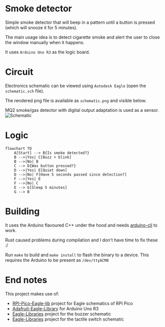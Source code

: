 # Smoke detector

Simple smoke detector that will beep in a pattern until a button is pressed (which will snooze it for 5 minutes).

The main usage idea is to detect cigarette smoke and alert the user to close the window manually when it happens.

It uses `Arduino Uno R3` as the logic board.

# Circuit

Electronics schematic can be viewed using `Autodesk Eagle` (open the `schematic.sch` file).

The rendered png file is available as `schematic.png` and visible below.

MQ2 smoke/gas detector with digital output adaptation is used as a sensor.
![Schematic](schematic.png?raw=true "Schematic")

# Logic

```mermaid
flowchart TD
    A[Start] --> B{Is smoke detected?}
    B -->|Yes| C[Buzz + blink]
    B -->|No| B
    C --> D{Was button pressed?}
    D -->|Yes| E[Quiet down]
    D -->|No| F[Have 5 seconds passed since detection?]
    F -->|Yes| E
    F -->|No| C
    E --> G[Sleep 5 minutes]
    G --> B
```

# Building

It uses the Arduino flavoured C++ under the hood and needs [arduino-cli](https://github.com/arduino/arduino-cli) to work.

Rust caused problems during compilation and I don't have time to fix these :/

Run `make` to build and `make install` to flash the binary to a device.
This requires the Arduino to be present as `/dev/ttyACM0`

# End notes

This project makes use of:

- [RPI-Pico-Eagle-lib](https://github.com/Lobo-T/RPI-Pico-Eagle-lib) project for Eagle schematics of RPI Pico
- [Adafruit-Eagle-Library](https://github.com/adafruit/Adafruit-Eagle-Library) for Arduino Uno R3
- [Eagle-Libraries](https://github.com/chiengineer/Eagle-Libraries) project for the buzzer schematic
- [Eagle-Libraries](https://github.com/chiengineer/Eagle-Libraries) project for the tactile switch schematic
